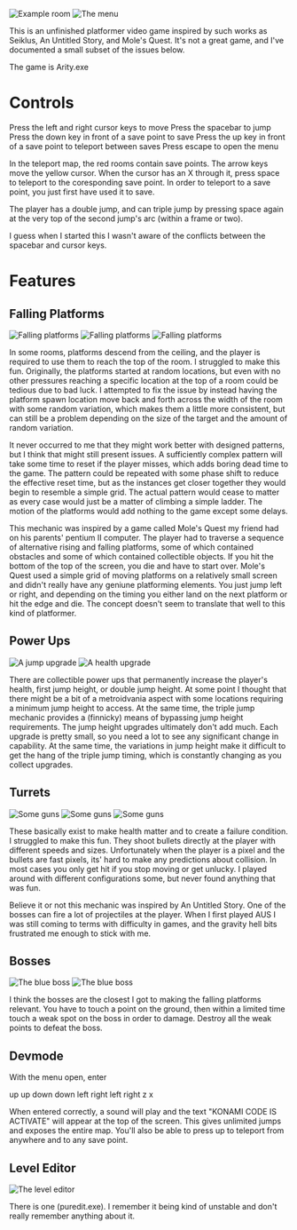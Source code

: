 ![Example room](images/first.png) ![The menu](images/map.png)

This is an unfinished platformer video game inspired by such works as Seiklus, An Untitled Story, and Mole's Quest. It's not a great game, and I've documented a small subset of the issues below.

The game is Arity.exe

# Controls

Press the left and right cursor keys to move
Press the spacebar to jump
Press the down key in front of a save point to save
Press the up key in front of a save point to teleport between saves
Press escape to open the menu

In the teleport map, the red rooms contain save points. The arrow keys move the yellow cursor. When the cursor has an X through it, press space to teleport to the coresponding save point. In order to teleport to a save point, you just first have used it to save.

The player has a double jump, and can triple jump by pressing space again at the very top of the second jump's arc (within a frame or two).

I guess when I started this I wasn't aware of the conflicts between the spacebar and cursor keys.

# Features

## Falling Platforms

![Falling platforms](images/first.png)
![Falling platforms](images/plat1.png)
![Falling platforms](images/plat2.png)

In some rooms, platforms descend from the ceiling, and the player is required to use them to reach the top of the room. I struggled to make this fun. Originally, the platforms started at random locations, but even with no other pressures reaching a specific location at the top of a room could be tedious due to bad luck. I attempted to fix the issue by instead having the platform spawn location move back and forth across the width of the room with some random variation, which makes them a little more consistent, but can still be a problem depending on the size of the target and the amount of random variation. 

It never occurred to me that they might work better with designed patterns, but I think that might still present issues. A sufficiently complex pattern will take some time to reset if the player misses, which adds boring dead time to the game. The pattern could be repeated with some phase shift to reduce the effective reset time, but as the instances get closer together they would begin to resemble a simple grid. The actual pattern would cease to matter as every case would just be a matter of climbing a simple ladder. The motion of the platforms would add nothing to the game except some delays.

This mechanic was inspired by a game called Mole's Quest my friend had on his parents' pentium II computer. The player had to traverse a sequence of alternative rising and falling platforms, some of which contained obstacles and some of which contained collectible objects. If you hit the bottom of the top of the screen, you die and have to start over. Mole's Quest used a simple grid of moving platforms on a relatively small screen and didn't really have any geniune platforming elements. You just jump left or right, and depending on the timing you either land on the next platform or hit the edge and die. The concept doesn't seem to translate that well to this kind of platformer.

## Power Ups

![A jump upgrade](images/powerup.png)
![A health upgrade](images/powerup2.png)

There are collectible power ups that permanently increase the player's health, first jump height, or double jump height. At some point I thought that there might be a bit of a metroidvania aspect with some locations requiring a minimum jump height to access. At the same time, the triple jump mechanic provides a (finnicky) means of bypassing jump height requirements. The jump height upgrades ultimately don't add much. Each upgrade is pretty small, so you need a lot to see any significant change in capability. At the same time, the variations in jump height make it difficult to get the hang of the triple jump timing, which is constantly changing as you collect upgrades.

## Turrets

![Some guns](images/guns1.png)
![Some guns](images/guns2.png)
![Some guns](images/guns3.png)

These basically exist to make health matter and to create a failure condition. I struggled to make this fun. They shoot bullets directly at the player with different speeds and sizes. Unfortunately when the player is a pixel and the bullets are fast pixels, its' hard to make any predictions about collision. In most cases you only get hit if you stop moving or get unlucky. I played around with different configurations some, but never found anything that was fun.

Believe it or not this mechanic was inspired by An Untitled Story. One of the bosses can fire a lot of projectiles at the player. When I first played AUS I was still coming to terms with difficulty in games, and the gravity hell bits frustrated me enough to stick with me.

## Bosses

![The blue boss](images/boss1.png)
![The blue boss](images/boss2.png)

I think the bosses are the closest I got to making the falling platforms relevant. You have to touch a point on the ground, then within a limited time touch a weak spot on the boss in order to damage. Destroy all the weak points to defeat the boss.

## Devmode

With the menu open, enter 

up up down down left right left right z x

When entered correctly, a sound will play and the text "KONAMI CODE IS ACTIVATE" will appear at the top of the screen. This gives unlimited jumps and exposes the entire map. You'll also be able to press up to teleport from anywhere and to any save point.

## Level Editor

![The level editor](images/puredit.png)

There is one (puredit.exe). I remember it being kind of unstable and don't really remember anything about it.

